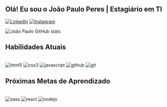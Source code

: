 ## Olá! Eu sou o João Paulo Peres | Estagiário em TI

[![LinkedIn](https://img.shields.io/badge/LinkedIn-0077B5?style=for-the-badge&logo=linkedin&logoColor=white)](www.linkedin.com/in/joão-paulo-peres-167999218)
[![Instagram](https://img.shields.io/badge/Instagram-E4405F?style=for-the-badge&logo=instagram&logoColor=white)](https://www.instagram.com/joaopauloo1921/)

![João Paulo GitHub stats](https://github-readme-stats.vercel.app/api?username=JoaoPaulo1722&show_icons=true&theme=transparent)

## Habilidades Atuais

<div style="display: inline_block"><br/>
<img align="center" alt="html5" src="https://img.shields.io/badge/HTML5-E34F26?style=for-the-badge&logo=html5&logoColor=white">
<img align="center" alt="css3" src="https://img.shields.io/badge/CSS3-1572B6?style=for-the-badge&logo=css3&logoColor=white">
<img align="center" alt="javascript" src="https://img.shields.io/badge/JavaScript-F7DF1E?style=for-the-badge&logo=javascript&logoColor=black">
<img align="center" alt="github" src="https://img.shields.io/badge/GitHub-100000?style=for-the-badge&logo=github&logoColor=white">
<img align="center" alt="git" src="https://img.shields.io/badge/GIT-E44C30?style=for-the-badge&logo=git&logoColor=white">
</div>

## Próximas Metas de Aprendizado

<div style="display: inline_block"><br/>
<img align="center" alt="sass" src="https://img.shields.io/badge/Sass-CC6699?style=for-the-badge&logo=sass&logoColor=white">
<img align="center" alt="react" src="https://img.shields.io/badge/React-20232A?style=for-the-badge&logo=react&logoColor=61DAFB">
<img align="center" alt="nodejs" src="https://img.shields.io/badge/Node.js-43853D?style=for-the-badge&logo=node.js&logoColor=white">
</div>
